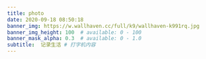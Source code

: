 ```yaml
---
title: photo
date: 2020-09-18 08:50:18
banner_img: https://w.wallhaven.cc/full/k9/wallhaven-k991rq.jpg
banner_img_height: 100  # available: 0 - 100
banner_mask_alpha: 0.3  # available: 0 - 1.0
subtitle:  记录生活 # 打字机内容
---
```



